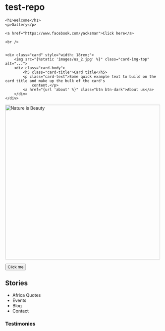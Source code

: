 test-repo
=======

<!DOCTYPE html>
<html>
<title>Welcome</title>

<body>

    <h1>Welcome</h1>
    <p>Gallery</p>

    <a href="https://www.facebook.com/yacksman">Click here</a>

    <br />


    <div class="card" style="width: 18rem;">
        <img src="{%static 'images/us_2.jpg' %}" class="card-img-top" alt="...">
        <div class="card-body">
            <h5 class="card-title">Card title</h5>
            <p class="card-text">Some quick example text to build on the card title and make up the bulk of the card's
                content.</p>
            <a href="{url 'about' %}" class="btn btn-dark">About us</a>
        </div>
    </div>

</body>


<img src="close-up-dahlia-flower-35646.jpg" alt="Nature is Beauty" width="500" height="500">

<button>Click me</button>

<h2>Stories</h2>

<ul>
    <li>Africa Quotes</li>
    <li>Events</li>
    <li>Blog</li>
    <li>Contact</li>
</ul>

<h3>Testimonies</h3>

</html>
